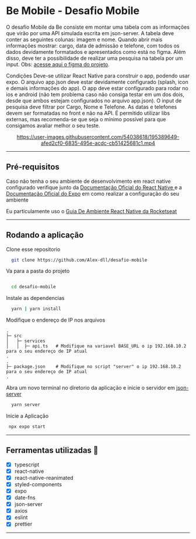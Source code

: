 # Be Mobile - Desafio Mobile
O desafio Mobile da Be consiste em montar uma tabela com as informações que virão por uma API simulada escrita em json-server. 
A tabela deve conter as seguintes colunas: imagem e nome.
Quando abrir mais informações mostrar: cargo, data de admissão e telefone, com todos os dados devidamente formatados e apresentados como está no figma. Além disso, deve ter a possibilidade de realizar uma pesquisa na tabela por um input. Obs: 
[acesse aqui o figma do projeto](https://www.figma.com/file/yw6th52zE9bubewc6ayTg5/Teste---Be-mobile?node-id=0%3A1).

Condições
Deve-se utilizar React Native para construir o app, podendo usar expo. O arquivo app.json deve estar devidamente configurado (splash, icon e demais informações do app). O app deve estar configurado para rodar no ios e android (não tem problema caso não consiga testar em um dos dois, desde que ambos estejam configurados no arquivo app.json). O input de pesquisa deve filtrar por Cargo, Nome e Telefone. As datas e telefones devem ser formatadas no front e não na API. É permitido utilizar libs externas, mas recomenda-se que seja o mínimo possível para que consigamos avaliar melhor o seu teste.

<div align="center">


https://user-images.githubusercontent.com/54038618/195389649-afed2cf0-6835-495e-acdc-cb51425681c1.mp4


</div>

---

## Pré-requisitos 
Caso não tenha o seu ambiente de desenvolvimento em react native configurado verifique junto da [Documentação Oficial do React Native ](https://reactnative.dev/docs/environment-setup) e a [Documentação Oficial do Expo](https://docs.expo.dev/get-started/installation/) em como realizar a configuração do seu ambiente

Eu particulamente uso o [Guia De Ambiente React Native da Rocketseat](https://react-native.rocketseat.dev/)

---

## Rodando a aplicação

Clone esse repositorio

```bash
  git clone https://github.com/Alex-dll/desafio-mobile
```

Va para a pasta do projeto

```bash

  cd desafio-mobile
```

Instale as dependencias

```bash
  yarn | yarn install
```
Modifique o endereço de IP nos arquivos 

```plaintext
.
├─ src
│   ├─ services
│   │  ├─ api.ts   # Modifique na variavel BASE_URL o ip 192.168.10.2 para o seu endereço de IP atual
.
.
├─ package.json    # Modifique no script "server" o ip 192.168.10.2 para o seu endereço de IP atual
.
```

Abra um novo terminal no diretorio da aplicação e inicie o servidor em [json-server](https://github.com/typicode/json-server)

```bash
  yarn server
```

Inicie a Aplicação

```bash
 npx expo start
```

---

## Ferramentas utilizadas 🧰

- [x] typescript
- [x] react-native
- [x] react-native-reanimated
- [x] styled-components
- [x] expo
- [x] date-fns
- [x] json-server
- [x] axios
- [x] eslint
- [x] prettier
---
